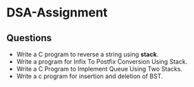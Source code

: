 # DSA-Assignment
## Questions
* Write a C program to reverse a string using **stack**.
* Write a program for Infix To Postfix Conversion Using Stack.
* Write a C Program to Implement Queue Using Two Stacks.
* Write a c program for insertion and deletion of BST.
